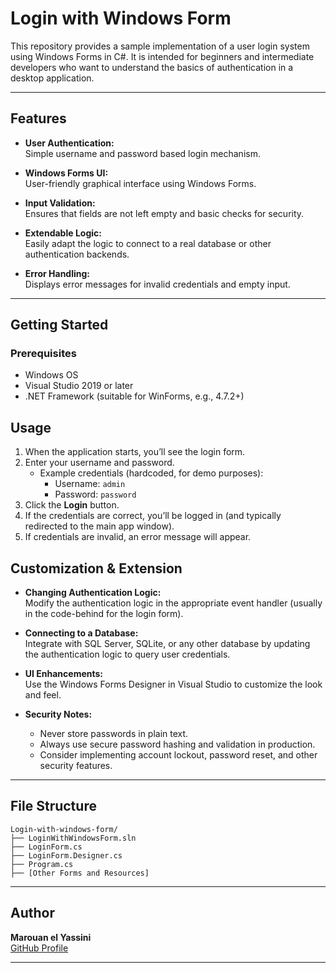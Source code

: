 # Login with Windows Form

This repository provides a sample implementation of a user login system using Windows Forms in C#. It is intended for beginners and intermediate developers who want to understand the basics of authentication in a desktop application.

---

## Features

- **User Authentication:**  
  Simple username and password based login mechanism.

- **Windows Forms UI:**  
  User-friendly graphical interface using Windows Forms.

- **Input Validation:**  
  Ensures that fields are not left empty and basic checks for security.

- **Extendable Logic:**  
  Easily adapt the logic to connect to a real database or other authentication backends.

- **Error Handling:**  
  Displays error messages for invalid credentials and empty input.

---

## Getting Started

### Prerequisites

- Windows OS
- Visual Studio 2019 or later
- .NET Framework (suitable for WinForms, e.g., 4.7.2+)


## Usage

1. When the application starts, you’ll see the login form.
2. Enter your username and password.
   - Example credentials (hardcoded, for demo purposes):  
     - Username: `admin`  
     - Password: `password`
3. Click the **Login** button.
4. If the credentials are correct, you’ll be logged in (and typically redirected to the main app window).
5. If credentials are invalid, an error message will appear.



## Customization & Extension

- **Changing Authentication Logic:**  
  Modify the authentication logic in the appropriate event handler (usually in the code-behind for the login form).

- **Connecting to a Database:**  
  Integrate with SQL Server, SQLite, or any other database by updating the authentication logic to query user credentials.

- **UI Enhancements:**  
  Use the Windows Forms Designer in Visual Studio to customize the look and feel.

- **Security Notes:**  
  - Never store passwords in plain text.
  - Always use secure password hashing and validation in production.
  - Consider implementing account lockout, password reset, and other security features.

---

## File Structure

```
Login-with-windows-form/
├── LoginWithWindowsForm.sln
├── LoginForm.cs
├── LoginForm.Designer.cs
├── Program.cs
├── [Other Forms and Resources]
```

---


## Author

**Marouan el Yassini**  
[GitHub Profile](https://github.com/Marouan-el-yassini)

---
